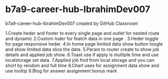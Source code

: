 # b7a9-career-hub-IbrahimDev007

b7a9-career-hub-IbrahimDev007 created by GitHub Classroom

1.Create heder and footer to every single page and outlet for nested route and dynamic
2.Custom loder for featch data in one page .
3.Heder toggle for page responsive heder.
4.In home page limited data show button toogle and show limited data slice the data.
5.Param to router create to show job details and applied job show.
6.Toast use if apply is multiple time and use localstorage set data.
7.Applied job find from local storage and you can short by rendom and full time
8.Chart uses for assignment data show and use tooltip
9.Blog for answer assignment bonus mark
